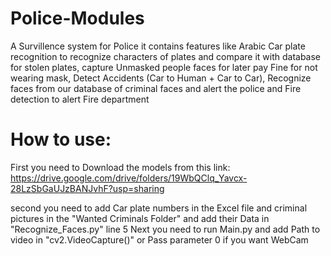 # Police-Modules
A Survillence system for Police it contains features like Arabic Car plate recognition to recognize characters of plates and compare it with database for stolen plates, capture Unmasked people faces for later pay Fine for not wearing mask, Detect Accidents (Car to Human + Car to Car), Recognize faces from our database of criminal faces and alert the police and Fire detection to alert Fire department

# How to use:
First you need to Download the models from this link: https://drive.google.com/drive/folders/19WbQClq_Yavcx-28LzSbGaUJzBANJvhF?usp=sharing

second you need to add Car plate numbers in the Excel file and criminal pictures in the "Wanted Criminals Folder" and add their Data in "Recognize_Faces.py" line 5
Next you need to run Main.py and add Path to video in "cv2.VideoCapture()" or Pass parameter 0 if you want WebCam
